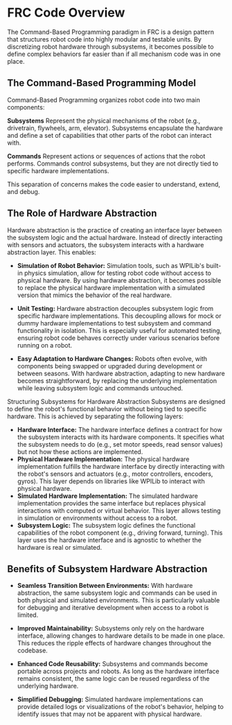 # FRC Code Overview

The Command-Based Programming paradigm in FRC is a design pattern that structures robot code into highly modular and testable units. By discretizing robot hardware through subsystems, it becomes possible to define complex behaviors far easier than if all mechanism code was in one place.

## The Command-Based Programming Model
Command-Based Programming organizes robot code into two main components:

**Subsystems** Represent the physical mechanisms of the robot (e.g., drivetrain, flywheels, arm, elevator). Subsystems encapsulate the hardware and define a set of capabilities that other parts of the robot can interact with.

**Commands** Represent actions or sequences of actions that the robot performs. Commands control subsystems, but they are not directly tied to specific hardware implementations.

This separation of concerns makes the code easier to understand, extend, and debug.

## The Role of Hardware Abstraction
Hardware abstraction is the practice of creating an interface layer between the subsystem logic and the actual hardware. Instead of directly interacting with sensors and actuators, the subsystem interacts with a hardware abstraction layer. This enables:

* **Simulation of Robot Behavior:** Simulation tools, such as WPILib's built-in physics simulation, allow for testing robot code without access to physical hardware. By using hardware abstraction, it becomes possible to replace the physical hardware implementation with a simulated version that mimics the behavior of the real hardware.

* **Unit Testing:** Hardware abstraction decouples subsystem logic from specific hardware implementations. This decoupling allows for mock or dummy hardware implementations to test subsystem and command functionality in isolation. This is especially useful for automated testing, ensuring robot code behaves correctly under various scenarios before running on a robot.

* **Easy Adaptation to Hardware Changes:** Robots often evolve, with components being swapped or upgraded during development or between seasons. With hardware abstraction, adapting to new hardware becomes straightforward, by replacing the underlying implementation while leaving subsystem logic and commands untouched.

Structuring Subsystems for Hardware Abstraction
Subsystems are designed to define the robot's functional behavior without being tied to specific hardware. This is achieved by separating the following layers:

* **Hardware Interface:** The hardware interface defines a contract for how the subsystem interacts with its hardware components. It specifies what the subsystem needs to do (e.g., set motor speeds, read sensor values) but not how these actions are implemented.
* **Physical Hardware Implementation:** The physical hardware implementation fulfills the hardware interface by directly interacting with the robot's sensors and actuators (e.g., motor controllers, encoders, gyros). This layer depends on libraries like WPILib to interact with physical hardware.
* **Simulated Hardware Implementation:** The simulated hardware implementation provides the same interface but replaces physical interactions with computed or virtual behavior. This layer allows testing in simulation or environments without access to a robot.
* **Subsystem Logic:** The subsystem logic defines the functional capabilities of the robot component (e.g., driving forward, turning). This layer uses the hardware interface and is agnostic to whether the hardware is real or simulated.

## Benefits of Subsystem Hardware Abstraction
* **Seamless Transition Between Environments:** With hardware abstraction, the same subsystem logic and commands can be used in both physical and simulated environments. This is particularly valuable for debugging and iterative development when access to a robot is limited.

* **Improved Maintainability:** Subsystems only rely on the hardware interface, allowing changes to hardware details to be made in one place. This reduces the ripple effects of hardware changes throughout the codebase.

* **Enhanced Code Reusability:** Subsystems and commands become portable across projects and robots. As long as the hardware interface remains consistent, the same logic can be reused regardless of the underlying hardware.

* **Simplified Debugging:** Simulated hardware implementations can provide detailed logs or visualizations of the robot's behavior, helping to identify issues that may not be apparent with physical hardware.